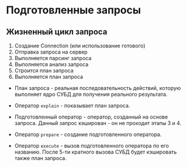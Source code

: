 # Подготовленные запросы

## Жизненный цикл запроса

1. Создание Connection (или использование готового)
2. Отправка запроса на сервер
3. Выполняется парсинг запроса
4. Выполняется анализ запроса
5. Строится план запроса
6. Выполняется план запроса

* План запроса - реальная последовательность действий, которую выполняет ядро СУБД для получения реального результата.

* Оператор `explain` - показывает план запроса.

* Подготовленный оператор - оператор, созданный на основе запроса. Данный запрос кэширован - он не проходит этапы 3 и 4. 

* Оператор `prepare` - создание подготовленного оператора.

* Оператор `execute` - вызов подготовленного оператора по его названию. После 5-ти кратного вызова СУБД будет кэшировать также план запроса. 
